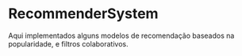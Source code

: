 # RecommenderSystem

Aqui implementados alguns modelos de recomendação baseados na popularidade, e filtros colaborativos.
